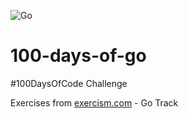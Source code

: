 ![Go](https://github.com/KadoBOT/100-days-of-go/workflows/Go/badge.svg)

# 100-days-of-go
#100DaysOfCode Challenge

Exercises from [exercism.com](https://exercism.io/tracks/go) - Go Track
